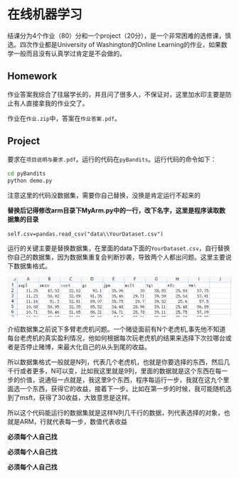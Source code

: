 # 在线机器学习

结课分为4个作业（80）分和一个project（20分），是一个非常困难的选修课，慎选。四次作业都是University of Washington的Online Learning的作业，如果数学一般而且没有认真学过肯定是不会做的。

## Homework

作业答案我综合了往届学长的，并且问了很多人，不保证对，这里加水印主要是防止有人直接拿我的作业交了。

作业在`作业.zip`中，答案在`作业答案.pdf`。

## Project

要求在`项目说明与要求.pdf`。运行的代码在`pyBandits`。运行代码的命令如下：

```bash
cd pyBandits
python demo.py
```

注意这里的代码没数据集，需要你自己替换，没换是肯定运行不起来的

**替换后记得修改arm目录下MyArm.py中的一行，改下名字，这里是程序读取数据集的目录**

`self.csv=pandas.read_csv("data\\YourDataset.csv")`

运行的关键主要是替换数据集，在里面的data下面的`YourDataset.csv`，自行替换你自己的数据集，因为数据集重复会判断抄袭，导致两个人都出问题。这里主要说下数据集格式。

![image-20230109124537070](README.assets/image-20230109124537070.png)

介绍数据集之前说下多臂老虎机问题。一个赌徒面前有N个老虎机,事先他不知道每台老虎机的真实盈利情况，他如何根据每次玩老虎机的结果来选择下次拉哪台或者是否停止赌博，来最大化自己的从头到尾的收益。

所以数据集格式一般就是N列，代表几个老虎机，也就是你要选择的东西，然后几千行或者更多，N可以变，比如我这里就是9列，里面的数据就是这个东西在每一步的价值，说通俗一点就是，我这里9个东西，程序每运行一步，我就在这九个里面选一个东西，获得它的收益，接着下一步。比如在第一步的时候，我可能随机选到了msft，获得了30收益，大致意思是这样。

所以这个代码能运行的数据集就是这样N列几千行的数据，列代表选择的对象，也就是ARM，行就代表每一步，数值代表收益

**必须每个人自己找**

**必须每个人自己找**

**必须每个人自己找**
